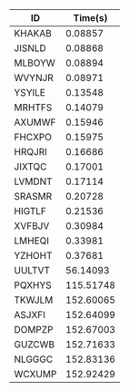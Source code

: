 |ID|Time(s)|
|-|-|
|KHAKAB|0.08857|
|JISNLD|0.08868|
|MLBOYW|0.08894|
|WVYNJR|0.08971|
|YSYILE|0.13548|
|MRHTFS|0.14079|
|AXUMWF|0.15946|
|FHCXPO|0.15975|
|HRQJRI|0.16686|
|JIXTQC|0.17001|
|LVMDNT|0.17114|
|SRASMR|0.20728|
|HIGTLF|0.21536|
|XVFBJV|0.30984|
|LMHEQI|0.33981|
|YZHOHT|0.37681|
|UULTVT|56.14093|
|PQXHYS|115.51748|
|TKWJLM|152.60065|
|ASJXFI|152.64099|
|DOMPZP|152.67003|
|GUZCWB|152.71633|
|NLGGGC|152.83136|
|WCXUMP|152.92429|
